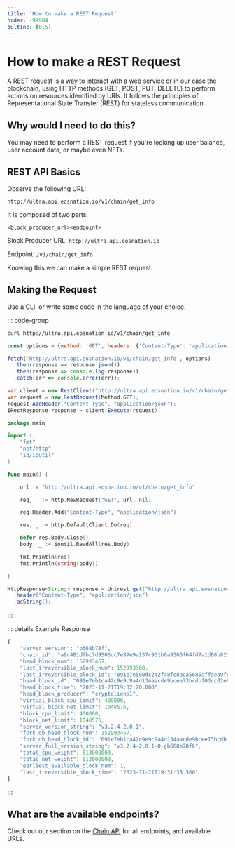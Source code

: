 ```yaml
---
title: 'How to make a REST Request'
order: -99984
oultine: [0,5]
---
```


# How to make a REST Request

A REST request is a way to interact with a web service or in our case the blockchain, using HTTP methods (GET, POST, PUT, DELETE) to perform actions on resources identified by URIs. It follows the principles of Representational State Transfer (REST) for stateless communication.

## Why would I need to do this?

You may need to perform a REST request if you're looking up user balance, user account data, or maybe even NFTs.

## REST API Basics

Observe the following URL:

```
http://ultra.api.eosnation.io/v1/chain/get_info
```

It is composed of two parts:

```
<block_producer_url><endpoint>
```

Block Producer URL: `http://ultra.api.eosnation.io`

Endpoint: `/v1/chain/get_info`

Knowing this we can make a simple REST request.

## Making the Request

Use a CLI, or write some code in the language of your choice.

::: code-group

```sh [curl]
curl http://ultra.api.eosnation.io/v1/chain/get_info
```

```js [JavaScript]
const options = {method: 'GET', headers: {'Content-Type': 'application/json'}, body: 'false'};

fetch('http://ultra.api.eosnation.io/v1/chain/get_info', options)
  .then(response => response.json())
  .then(response => console.log(response))
  .catch(err => console.error(err));
```

```C# [C#]
var client = new RestClient("http://ultra.api.eosnation.io/v1/chain/get_info");
var request = new RestRequest(Method.GET);
request.AddHeader("Content-Type", "application/json");
IRestResponse response = client.Execute(request);
```

```GO [Go]
package main

import (
	"fmt"
	"net/http"
	"io/ioutil"
)

func main() {

	url := "http://ultra.api.eosnation.io/v1/chain/get_info"

	req, _ := http.NewRequest("GET", url, nil)

	req.Header.Add("Content-Type", "application/json")

	res, _ := http.DefaultClient.Do(req)

	defer res.Body.Close()
	body, _ := ioutil.ReadAll(res.Body)

	fmt.Println(res)
	fmt.Println(string(body))

}
```

```Java [Java]
HttpResponse<String> response = Unirest.get("http://ultra.api.eosnation.io/v1/chain/get_info")
  .header("Content-Type", "application/json")
  .asString();
```
:::

::: details Example Response
```ts
{
	"server_version": "b668b78f",
	"chain_id": "a9c481dfbc7d9506dc7e87e9a137c931b0a9303f64fd7a1d08b8230133920097",
	"head_block_num": 152993457,
	"last_irreversible_block_num": 152993368,
	"last_irreversible_block_id": "091e7e580dc242f48fc8aca5685affdea9f65288d871fd818d3ec8cf602928ad",
	"head_block_id": "091e7eb1ca42c9e9c9a4d134aacde9bcee73bcdbf03cc02e881a0b22a260344f",
	"head_block_time": "2023-11-21T19:32:20.000",
	"head_block_producer": "cryptolions1",
	"virtual_block_cpu_limit": 400000,
	"virtual_block_net_limit": 1048576,
	"block_cpu_limit": 400000,
	"block_net_limit": 1048576,
	"server_version_string": "v3.2.4-2.0.1",
	"fork_db_head_block_num": 152993457,
	"fork_db_head_block_id": "091e7eb1ca42c9e9c9a4d134aacde9bcee73bcdbf03cc02e881a0b22a260344f",
	"server_full_version_string": "v3.2.4-2.0.1-0-gb668b78f6",
	"total_cpu_weight": 613000000,
	"total_net_weight": 613000000,
	"earliest_available_block_num": 1,
	"last_irreversible_block_time": "2023-11-21T19:31:35.500"
}
```
:::



## What are the available endpoints?

Check out our section on the [Chain API](../../products/chain-api/index.md) for all endpoints, and available URLs.